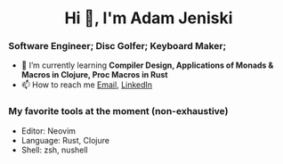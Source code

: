 <h1 align="center">Hi 👋, I'm Adam Jeniski</h1>

### Software Engineer; Disc Golfer; Keyboard Maker;
- 🌱 I’m currently learning **Compiler Design, Applications of Monads & Macros in Clojure, Proc Macros in Rust**
- 📫 How to reach me  <a href="mailto:ajensiki4@gmail.com">Email</a>, <a href="https://linkedin.com/in/adamjeniski">LinkedIn</a>

### My favorite tools at the moment (non-exhaustive)
- Editor: Neovim
- Language: Rust, Clojure 
- Shell: zsh, nushell
